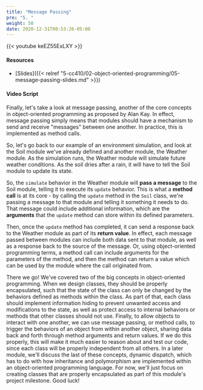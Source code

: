```yaml
---
title: "Message Passing"
pre: "5. "
weight: 50
date: 2020-12-31T00:53:26-05:00
---
```


{{< youtube keEZ55ExLXY >}}

#### Resources

* [Slides]({{< relref "5-cc410/02-object-oriented-programming/05-message-passing-slides.md" >}})

#### Video Script

Finally, let's take a look at message passing, another of the core concepts in object-oriented programming as proposed by Alan Kay. In effect, message passing simply means that modules should have a mechanism to send and receive "messages" between one another. In practice, this is implemented as method calls. 

So, let's go back to our example of an environment simulation, and look at the Soil module we've already defined and another module, the Weather module. As the simulation runs, the Weather module will simulate future weather conditions. As the soil dries after a rain, it will have to tell the Soil module to update its state.

So, the `simulate` behavior in the Weather module will **pass a message** to the Soil module, telling it to execute its `update` behavior. This is what a **method call** is at its core - by calling the `update` method in the `Soil` class, we're passing a message to that module and telling it something it needs to do. That message could include additional information, which are the **arguments** that the `update` method can store within its defined parameters. 

Then, once the `update` method has completed, it can send a response back to the Weather module as part of its **return value**. In effect, each message passed between modules can include both data sent to that module, as well as a response back to the source of the message. Or, using object-oriented programming terms, a method call can include arguments for the parameters of the method, and then the method can return a value which can be used by the module where the call originated from. 

There we go! We've covered two of the big concepts in object-oriented programming. When we design classes, they should be properly encapsulated, such that the state of the class can only be changed by the behaviors defined as methods within the class. As part of that, each class should implement information hiding to prevent unwanted access and modifications to the state, as well as protect access to internal behaviors or methods that other classes should not use. Finally, to allow objects to interact with one another, we can use message passing, or method calls, to trigger the behaviors of an object from within another object, sharing data back and forth through method arguments and return values. If we do this properly, this will make it much easier to reason about and test our code, since each class will be properly independent from all others. In a later module, we'll discuss the last of these concepts, dynamic dispatch, which has to do with how inheritance and polymorphism are implemented within an object-oriented programming language. For now, we'll just focus on creating classes that are properly encapsulated as part of this module's project milestone. Good luck!